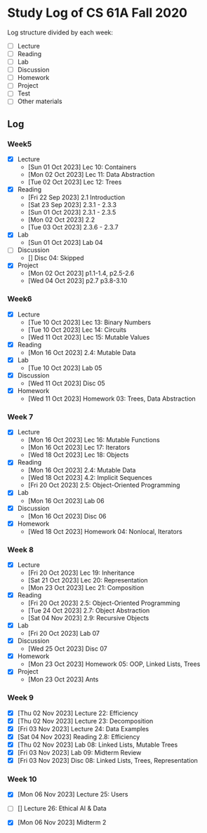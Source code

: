 # Study Log of CS 61A Fall 2020
Log structure divided by each week:
- [ ] Lecture
- [ ] Reading
- [ ] Lab
- [ ] Discussion
- [ ] Homework
- [ ] Project
- [ ] Test
- [ ] Other materials

## Log
### Week5
- [x] Lecture
    - [Sun 01 Oct 2023] Lec 10: Containers
    - [Mon 02 Oct 2023] Lec 11: Data Abstraction
    - [Tue 02 Oct 2023] Lec 12: Trees
- [x] Reading
    - [Fri 22 Sep 2023] 2.1 Introduction
    - [Sat 23 Sep 2023] 2.3.1 - 2.3.3
    - [Sun 01 Oct 2023] 2.3.1 - 2.3.5
    - [Mon 02 Oct 2023] 2.2
    - [Tue 03 Oct 2023] 2.3.6 - 2.3.7
- [x] Lab
    - [Sun 01 Oct 2023] Lab 04
- [ ] Discussion
    - [] Disc 04: Skipped
- [x] Project
    - [Mon 02 Oct 2023] p1.1-1.4, p2.5-2.6
    - [Wed 04 Oct 2023] p2.7 p3.8-3.10

### Week6
- [x] Lecture
    - [Tue 10 Oct 2023] Lec 13: Binary Numbers
    - [Tue 10 Oct 2023] Lec 14: Circuits
    - [Wed 11 Oct 2023] Lec 15: Mutable Values
- [x] Reading
    - [Mon 16 Oct 2023] 2.4: Mutable Data
- [x] Lab
    - [Tue 10 Oct 2023] Lab 05
- [x] Discussion
    - [Wed 11 Oct 2023] Disc 05
- [x] Homework
    - [Wed 11 Oct 2023] Homework 03: Trees, Data Abstraction

### Week 7
- [x] Lecture
    - [Mon 16 Oct 2023] Lec 16: Mutable Functions
    - [Mon 16 Oct 2023] Lec 17: Iterators
    - [Wed 18 Oct 2023] Lec 18: Objects
- [x] Reading
    - [Mon 16 Oct 2023] 2.4: Mutable Data
    - [Wed 18 Oct 2023] 4.2: Implicit Sequences
    - [Fri 20 Oct 2023] 2.5: Object-Oriented Programming
- [x] Lab
    - [Mon 16 Oct 2023] Lab 06
- [x] Discussion
    - [Mon 16 Oct 2023] Disc 06
- [x] Homework
    - [Wed 18 Oct 2023] Homework 04: Nonlocal, Iterators

### Week 8
- [x] Lecture
    - [Fri 20 Oct 2023] Lec 19: Inheritance
    - [Sat 21 Oct 2023] Lec 20: Representation
    - [Mon 23 Oct 2023] Lec 21: Composition
- [x] Reading
    - [Fri 20 Oct 2023] 2.5: Object-Oriented Programming 
    - [Tue 24 Oct 2023] 2.7: Object Abstraction
    - [Sat 04 Nov 2023] 2.9: Recursive Objects
- [x] Lab
    - [Fri 20 Oct 2023] Lab 07
- [x] Discussion
    - [Wed 25 Oct 2023] Disc 07
- [x] Homework
    - [Mon 23 Oct 2023] Homework 05: OOP, Linked Lists, Trees
- [x] Project
    - [Mon 23 Oct 2023] Ants

### Week 9
- [x] [Thu 02 Nov 2023] Lecture 22: Efficiency
- [x] [Thu 02 Nov 2023] Lecture 23: Decomposition
- [x] [Fri 03 Nov 2023] Lecture 24: Data Examples
- [x] [Sat 04 Nov 2023] Reading 2.8: Efficiency
- [x] [Thu 02 Nov 2023] Lab 08: Linked Lists, Mutable Trees
- [x] [Fri 03 Nov 2023] Lab 09: Midterm Review
- [x] [Fri 03 Nov 2023] Disc 08: Linked Lists, Trees, Representation

### Week 10
- [x] [Mon 06 Nov 2023] Lecture 25: Users
- [ ] [] Lecture 26: Ethical AI & Data
- [x] [Mon 06 Nov 2023] Midterm 2

